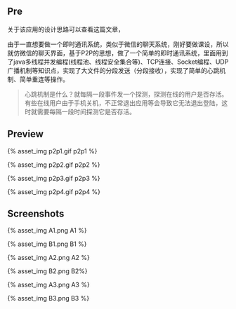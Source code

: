## Pre

关于该应用的设计思路可以查看这篇文章，

由于一直想要做一个即时通讯系统，类似于微信的聊天系统，刚好要做课设，所以就仿微信的聊天界面，基于P2P的思想，做了一个简单的即时通讯系统，里面用到了java多线程并发编程(线程池、线程安全集合等)、TCP连接、Socket编程、UDP广播机制等知识点，实现了大文件的分段发送（分段接收），实现了简单的心跳机制、简单重连等操作。

> 心跳机制是什么？就每隔一段事件发一个探测，探测在线的用户是否存活。有些在线用户由于手机关机，不正常退出应用等会导致它无法退出登陆，这时就需要每隔一段时间探测它是否存活。

## Preview

{% asset_img p2p1.gif p2p1 %}

{% asset_img p2p2.gif p2p2 %}

{% asset_img p2p3.gif p2p3 %}

{% asset_img p2p4.gif p2p4 %}

## Screenshots

{% asset_img A1.png A1 %}

{% asset_img B1.png B1 %}

{% asset_img A2.png A2 %}

{% asset_img B2.png B2%}

{% asset_img A3.png A3 %}

{% asset_img B3.png B3 %}

